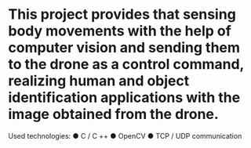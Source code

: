 # This project provides that sensing body movements with the help of computer vision and sending them to the drone as a control command, realizing human and object identification applications with the image obtained from the drone.
Used technologies:
● C / C ++
● OpenCV
● TCP / UDP communication
